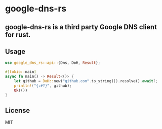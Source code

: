 # google-dns-rs
**google-dns-rs is a third party Google DNS client for rust.**
---


## Usage

```rust
use google_dns_rs::api::{Dns, DoH, Result};

#[tokio::main]
async fn main() -> Result<()> {
    let github = DoH::new("github.com".to_string()).resolve().await?;
    println!("{:#?}", github);
    Ok(())
}
```

## License

MIT
